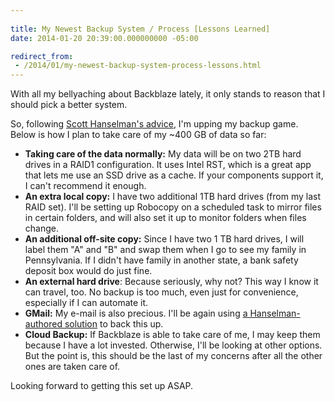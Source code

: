 ```yaml
---
 
title: My Newest Backup System / Process [Lessons Learned]
date: 2014-01-20 20:39:00.000000000 -05:00

redirect_from: 
 - /2014/01/my-newest-backup-system-process-lessons.html
---
```

With all my bellyaching about Backblaze lately, it only stands to reason that I should pick a better system.

So, following [Scott Hanselman's advice][Hanselman Link], I'm upping my backup game. Below is how I plan to take care of my ~400 GB of data so far:

* **Taking care of the data normally:** My data will be on two 2TB hard drives in a RAID1 configuration. It uses Intel RST, which is a great app that lets me use an SSD drive as a cache. If your components support it, I can't recommend it enough.
* **An extra local copy:** I have two additional 1TB hard drives (from my last RAID set). I'll be setting up Robocopy on a scheduled task to mirror files in certain folders, and will also set it up to monitor folders when files change.
* **An additional off-site copy:** Since I have two 1 TB hard drives, I will label them "A" and "B" and swap them when I go to see my family in Pennsylvania. If I didn't have family in another state, a bank safety deposit box would do just fine.
* **An external hard drive**: Because seriously, why not? This way I know it can travel, too. No backup is too much, even just for convenience, especially if I can automate it.
* **GMail:** My e-mail is also precious. I'll be again using [a Hanselman-authored solution][Hanselman GMail] to back this up.
* **Cloud Backup:** If Backblaze is able to take care of me, I may keep them because I have a lot invested. Otherwise, I'll be looking at other options. But the point is, this should be the last of my concerns after all the other ones are taken care of.

Looking forward to getting this set up ASAP.

[Hanselman Link]: https://www.hanselman.com/blog/TheComputerBackupRuleOfThree.aspx
[Hanselman GMail]: https://www.hanselman.com/blog/AutomaticallyBackupYourGmailAccountOnAScheduleWithGMVaultAndWindowsTaskScheduler.aspx
